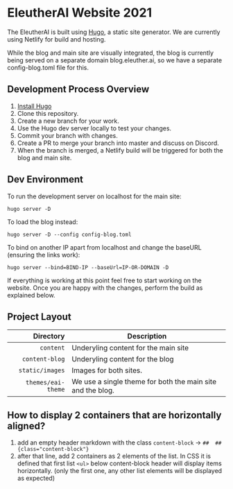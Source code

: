 # EleutherAI Website 2021

The EleutherAI is built using [Hugo](https://gohugo.io), a static site generator. We are currently using Netlify for build and hosting.

While the blog and main site are visually integrated, the blog is currently being served on a separate domain blog.eleuther.ai, so we have a separate config-blog.toml file for this.

## Development Process Overview
1. [Install Hugo](https://gohugo.io/getting-started/installing/)
2. Clone this repository.
3. Create a new branch for your work.
4. Use the Hugo dev server locally to test your changes.
5. Commit your branch with changes.
6. Create a PR to merge your branch into master and discuss on Discord. 
7. When the branch is merged, a Netlify build will be triggered for both the blog and main site.

## Dev Environment

To run the development server on localhost for the main site:

`hugo server -D`

To load the blog instead:

`hugo server -D --config config-blog.toml`

To bind on another IP apart from localhost and change the baseURL (ensuring the links work):

`hugo server --bind=BIND-IP --baseUrl=IP-OR-DOMAIN -D`

If everything is working at this point feel free to start working on the website. Once you are happy with the changes, perform the build as explained below.

## Project Layout

| Directory      | Description |
| -----------: | ----------- |
| `content` | Underyling content for the main site|
| `content-blog` | Underyling content for the blog |
| `static/images` | Images for both sites. |
| `themes/eai-theme` | We use a single theme for both the main site and the blog. | 


## How to display 2 containers that are horizontally aligned?

1. add an empty header markdown with the class `content-block` -> `##  ## {class="content-block"}`
2. after that line, add 2 containers as 2 elements of the list. In CSS it is defined that first list `<ul>` below content-block header will display items horizontally. (only the first one, any other list elements will be displayed as expected)